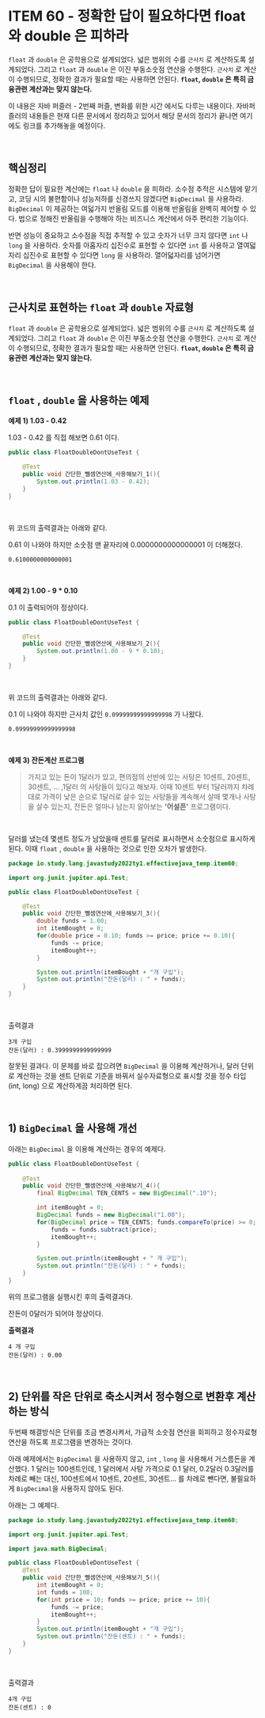 # ITEM 60 - 정확한 답이 필요하다면 float 와 double 은 피하라

`float` 과 `double` 은 공학용으로 설계되었다.  넓은 범위의 수를 `근사치` 로 계산하도록 설계되었다. 그리고 `float` 과 `double` 은 이진 부동소숫점 연산을 수행한다. `근사치` 로 계산이 수행되므로, 정확한 결과가 필요할 때는 사용하면 안된다. **`float`, `double` 은 특히 금융관련 계산과는 맞지 않는다.**<br>

이 내용은 자바 퍼즐러 - 2번째 퍼즐, 변화를 위한 시간 에서도 다루는 내용이다. 자바퍼즐러의 내용들은 현재 다른 문서에서 정리하고 있어서 해당 문서의 정리가 끝나면 여기에도 링크를 추가해놓을 예정이다.<br>

 <br>

## 핵심정리

정확한 답이 필요한 계산에는 `float` 나 `double` 을 피하라. 소수점 추적은 시스템에 맡기고, 코딩 시의 불편함이나 성능저하를 신경쓰지 않겠다면 `BigDecimal` 을 사용하라. `BigDecimal` 이 제공하는 여덟가지 반올림 모드를 이용해 반올림을 완벽히 제어할 수 있다. 법으로 정해진 반올림을 수행해야 하는 비즈니스 계산에서 아주 편리한 기능이다.<br>

반면 성능이 중요하고 소수점을 직접 추적할 수 있고 숫자가 너무 크지 않다면 `int` 나 `long` 을 사용하라. 숫자를 아홉자리 십진수로 표현할 수 있다면 `int` 를 사용하고 열여덟 자리 십진수로 표현할 수 있다면 `long` 을 사용하라. 열어덟자리를 넘어가면 `BigDecimal` 을 사용해야 한다.<br>

<br>

## 근사치로 표현하는 `float` 과 `double` 자료형

`float` 과 `double` 은 공학용으로 설계되었다.  넓은 범위의 수를 `근사치` 로 계산하도록 설계되었다. 그리고 `float` 과 `double` 은 이진 부동소숫점 연산을 수행한다. `근사치` 로 계산이 수행되므로, 정확한 결과가 필요할 때는 사용하면 안된다. **`float`, `double` 은 특히 금융관련 계산과는 맞지 않는다.**<br>

<br>

## `float` , `double` 을 사용하는 예제

**예제 1) 1.03 - 0.42**<br>

1.03 - 0.42 를 직접 해보면 0.61 이다.

```java
public class FloatDoubleDontUseTest {

    @Test
    public void 간단한_뺄셈연산에_사용해보기_1(){
        System.out.println(1.03 - 0.42);
    }
}
```

<br>

위 코드의 출력결과는 아래와 같다.<br>

0.61 이 나와야 하지만 소숫점 맨 끝자리에 0.0000000000000001 이 더해졌다.

```plain
0.6100000000000001
```

<br>

**예제 2) 1.00 - 9 * 0.10**<br>

0.1 이 출력되어야 정상이다.

```java
public class FloatDoubleDontUseTest {

    @Test
    public void 간단한_뺄셈연산에_사용해보기_2(){
        System.out.println(1.00 - 9 * 0.10);
    }
}
```

<br>

위 코드의 출력결과는 아래와 같다.<br>

0.1 이 나와야 하지만 근사치 값인 `0.09999999999999998` 가 나왔다.

```plain
0.09999999999999998
```

<br>

**예제 3) 잔돈계산 프로그램**<br>

> 가지고 있는 돈이 1달러가 있고, 편의점의 선반에 있는 사탕은 10센트, 20센트, 30센트, ... ,1달러 의 사탕들이 있다고 해보자. 이때 10센트 부터 1달러까지 차례대로 가격이 낮은 순으로 1달러로 살수 있는 사탕들을 계속해서 살때 몇개나 사탕을 살수 있는지, 잔돈은 얼마나 남는지 알아보는 **'어설픈'** 프로그램이다.<br>

<br>

달러를 냈는데 몇센트 정도가 남았을때 센트를 달러로 표시하면서 소숫점으로 표시하게 된다. 이때 `float` , `double` 을 사용하는 것으로 인한 오차가 발생한다.

```java
package io.study.lang.javastudy2022ty1.effectivejava_temp.item60;

import org.junit.jupiter.api.Test;

public class FloatDoubleDontUseTest {

    @Test
    public void 간단한_뺄셈연산에_사용해보기_3(){
        double funds = 1.00;
        int itemBought = 0;
        for(double price = 0.10; funds >= price; price += 0.10){
            funds -= price;
            itemBought++;
        }

        System.out.println(itemBought + "개 구입");
        System.out.println("잔돈(달러) : " + funds);
    }
}
```

<br>

출력결과

```plain
3개 구입
잔돈(달러) : 0.3999999999999999
```

잘못된 결과다. 이 문제를 바로 잡으려면 `BigDecimal` 을 이용해 계산하거나, 달러 단위로 계산하는 것을 센트 단위로 기준을 바꿔서 실수자료형으로 표시할 것을 정수 타입(int, long) 으로 계산하게끔 처리하면 된다.

<br>

## 1) `BigDecimal` 을 사용해 개선

아래는 `BigDecimal` 을 이용해 계산하는 경우의 예제다.

```java
public class FloatDoubleDontUseTest {
	
    @Test
    public void 간단한_뺄셈연산에_사용해보기_4(){
        final BigDecimal TEN_CENTS = new BigDecimal(".10");

        int itemBought = 0;
        BigDecimal funds = new BigDecimal("1.00");
        for(BigDecimal price = TEN_CENTS; funds.compareTo(price) >= 0; price = price.add(TEN_CENTS)){
            funds = funds.subtract(price);
            itemBought++;
        }

        System.out.println(itemBought + " 개 구입");
        System.out.println("잔돈(달러) : " + funds);
    }
}
```

위의 프로그램을 실행시킨 후의 출력결과다.<br>

잔돈이 0달러가 되어야 정상이다.<br>

**출력결과**<br>

```plain
4 개 구입
잔돈(달러) : 0.00
```

<br>

## 2) 단위를 작은 단위로 축소시켜서 정수형으로 변환후 계산하는 방식

두번째 해결방식은 단위를 조금 변경시켜서, 가급적 소숫점 연산을 회피하고 정수자료형 연산을 하도록 프로그램을 변경하는 것이다. 

아래 예제에서는 `BigDecimal` 을 사용하지 않고, `int` , `long` 을 사용해서 거스름돈을 계산했다. 1 달러는 100센트인데, 1 달러에서 사탕 가격으로 0.1 달러, 0.2달러 0.3달러를 차례로 빼는 대신, 100센트에서 10센트, 20센트, 30센트... 를 차례로 뺀다면, 불필요하게 `BigDecimal`을 사용하지 않아도 된다.<br>

아래는 그 예제다.<br>

```java
package io.study.lang.javastudy2022ty1.effectivejava_temp.item60;

import org.junit.jupiter.api.Test;

import java.math.BigDecimal;

public class FloatDoubleDontUseTest {
    @Test
    public void 간단한_뺄셈연산에_사용해보기_5(){
        int itemBought = 0;
        int funds = 100;
        for(int price = 10; funds >= price; price += 10){
            funds -= price;
            itemBought++;
        }
        System.out.println(itemBought + "개 구입");
        System.out.println("잔돈(센트) : " + funds);
    }
}
```

<br>

출력결과<br>

```plain
4개 구입
잔돈(센트) : 0
```


